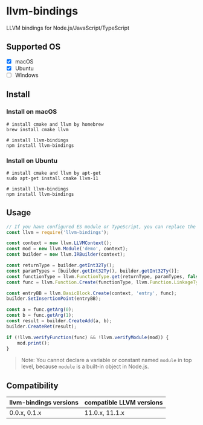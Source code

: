 # llvm-bindings

LLVM bindings for Node.js/JavaScript/TypeScript

## Supported OS

- [x] macOS
- [x] Ubuntu
- [ ] Windows

## Install

### Install on macOS

```shell
# install cmake and llvm by homebrew
brew install cmake llvm

# install llvm-bindings
npm install llvm-bindings
```

### Install on Ubuntu

```shell
# install cmake and llvm by apt-get
sudo apt-get install cmake llvm-11

# install llvm-bindings
npm install llvm-bindings
```

## Usage

```javascript
// If you have configured ES module or TypeScript, you can replace the next line with `import llvm from 'llvm-bindings';`
const llvm = require('llvm-bindings');

const context = new llvm.LLVMContext();
const mod = new llvm.Module('demo', context);
const builder = new llvm.IRBuilder(context);

const returnType = builder.getInt32Ty();
const paramTypes = [builder.getInt32Ty(), builder.getInt32Ty()];
const functionType = llvm.FunctionType.get(returnType, paramTypes, false);
const func = llvm.Function.Create(functionType, llvm.Function.LinkageTypes.ExternalLinkage, 'add', mod);

const entryBB = llvm.BasicBlock.Create(context, 'entry', func);
builder.SetInsertionPoint(entryBB);

const a = func.getArg(0);
const b = func.getArg(1);
const result = builder.CreateAdd(a, b);
builder.CreateRet(result);

if (!llvm.verifyFunction(func) && !llvm.verifyModule(mod)) {
    mod.print();
}
```

> Note: You cannot declare a variable or constant named `module` in top level, because `module` is a built-in object in Node.js.

## Compatibility

| llvm-bindings versions  |  compatible LLVM versions |
| ------------ | ------------ |
|  0.0.x, 0.1.x |  11.0.x, 11.1.x |